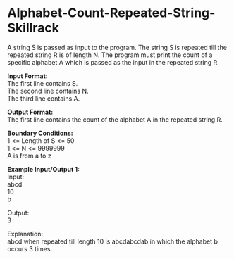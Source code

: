 # Alphabet-Count-Repeated-String-Skillrack

<div class="ui raised segment big"> <p>A string S is passed as input to the program. The string S is repeated till the repeated string R is of length N. The program must print the count of a specific alphabet A which is passed as the input in the repeated string R.</p>

<p><strong>Input Format:</strong><br>
The first line contains S.<br>
The second line contains N.<br>
The third line contains A.</p>

<p><strong>Output Format:</strong><br>
The first line contains the count of the alphabet A in the repeated string R.</p>

<p><strong>Boundary Conditions:</strong><br>
1 &lt;= Length of S &lt;= 50<br>
1 &lt;= N &lt;= 9999999<br>
A is from a to z</p>

<p><strong>Example Input/Output 1:</strong><br>
Input:<br>
abcd<br>
10<br>
b</p>

<p>Output:<br>
3</p>

<p>Explanation:<br>
abcd when repeated till length 10 is abcdabcdab in which the alphabet b occurs 3 times.</p>
